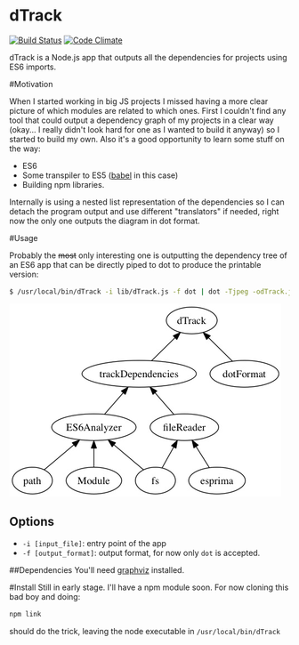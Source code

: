 dTrack
=====

[![Build Status](https://api.travis-ci.org/jltalens/dTrack.svg?branch=es6-outside-in)](https://travis-ci.org/jltalens/dTrack)
[![Code Climate](https://codeclimate.com/github/jltalens/dTrack/badges/gpa.svg)](https://codeclimate.com/github/jltalens/dTrack)

dTrack is a Node.js app that outputs all the dependencies for projects using ES6 imports.


#Motivation

When I started working in big JS projects I missed having a more clear picture of which modules are related to which ones.
First I couldn't find any tool that could output a dependency graph of my projects in a clear way (okay... I really didn't look 
hard for one as I wanted to build it anyway) so I started to build my own. Also it's a good opportunity to learn some stuff on the way:

- ES6
- Some transpiler to ES5 ([babel](https://babeljs.io/) in this case)
- Building npm libraries.

Internally is using a nested list representation of the dependencies so I can detach the program output and use different "translators" if needed,
right now the only one outputs the diagram in dot format.

#Usage

Probably the ~~most~~ only interesting one is outputting the dependency tree of an ES6 app that can be directly piped to
dot to produce the printable version:

```bash
$ /usr/local/bin/dTrack -i lib/dTrack.js -f dot | dot -Tjpeg -odTrack.jpg
```

![pdf output](https://raw.githubusercontent.com/jltalens/dTrack/es6-outside-in/samples/dTrack.jpg)

## Options
- `-i [input_file]`: entry point of the app
- `-f [output_format]`: output format, for now only `dot` is accepted.

##Dependencies
You'll need [graphviz](http://graphviz.org/download..php) installed.

#Install
Still in early stage. I'll have a npm module soon. For now cloning this bad boy and doing:

```bash
npm link
```

should do the trick, leaving the node executable in `/usr/local/bin/dTrack`

